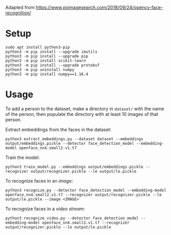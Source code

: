 Adapted from https://www.pyimagesearch.com/2018/09/24/opencv-face-recognition/

# Setup

    sudo apt install python3-pip
    python3 -m pip install --upgrade imutils
    python3 -m pip install --upgrade pip
    python3 -m pip install scikit-learn
    python3 -m pip install --upgrade protobuf
    python3 -m pip uninstall numpy
    python3 -m pip install numpy==1.16.4

# Usage

To add a person to the dataset, make a directory in `dataset/` with the name of the person, then populate the directory with at least 10 images of that person.

Extract embeddings from the faces in the dataset:

    python3 extract_embeddings.py --dataset dataset --embeddings output/embeddings.pickle --detector face_detection_model --embedding-model openface_nn4.small2.v1.t7

Train the model:

    python3 train_model.py --embeddings output/embeddings.pickle --recognizer output/recognizer.pickle --le output/le.pickle

To recognize faces in an *image*:

    python3 recognize.py --detector face_detection_model --embedding-model openface_nn4.small2.v1.t7 --recognizer output/recognizer.pickle --le output/le.pickle --image <IMAGE>

To recognize faces in a *video stream*:

    python3 recognize_video.py --detector face_detection_model --embedding-model openface_nn4.small2.v1.t7 --recognizer output/recognizer.pickle --le output/le.pickle
